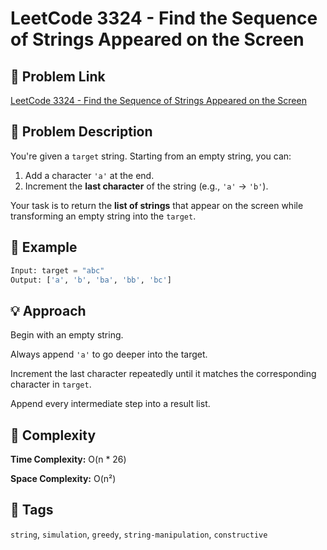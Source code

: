 # LeetCode 3324 - Find the Sequence of Strings Appeared on the Screen

## 🔗 Problem Link
[LeetCode 3324 - Find the Sequence of Strings Appeared on the Screen](https://leetcode.com/problems/find-the-sequence-of-strings-appeared-on-the-screen/)

## 🧠 Problem Description

You're given a `target` string. Starting from an empty string, you can:

1. Add a character `'a'` at the end.
2. Increment the **last character** of the string (e.g., `'a'` → `'b'`).

Your task is to return the **list of strings** that appear on the screen while transforming an empty string into the `target`.

## 🧪 Example

```python
Input: target = "abc"
Output: ['a', 'b', 'ba', 'bb', 'bc']
```

## 💡 Approach
Begin with an empty string.

Always append `'a'` to go deeper into the target.

Increment the last character repeatedly until it matches the corresponding character in `target`.

Append every intermediate step into a result list.

## 🧮 Complexity

**Time Complexity:** O(n * 26)

**Space Complexity:** O(n²)

## 📌 Tags

`string`, `simulation`, `greedy`, `string-manipulation`, `constructive`